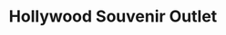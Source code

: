 ---
title: "Hollywood Souvenir Outlet"
url: /los-angeles/hollywood-souvenir-outlet/
shop: Andenken
---